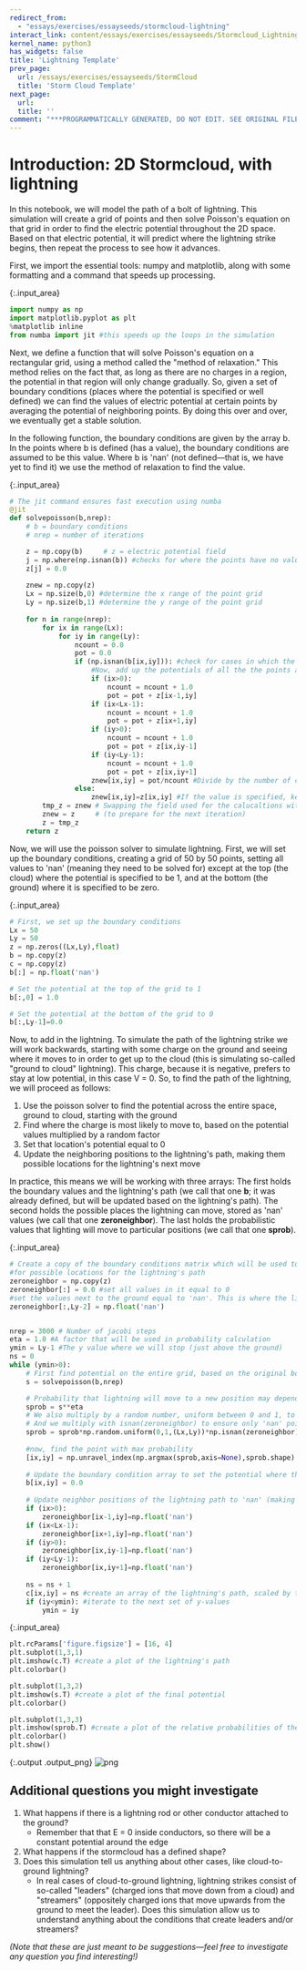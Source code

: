 ```yaml
---
redirect_from:
  - "essays/exercises/essayseeds/stormcloud-lightning"
interact_link: content/essays/exercises/essayseeds/Stormcloud_Lightning.ipynb
kernel_name: python3
has_widgets: false
title: 'Lightning Template'
prev_page:
  url: /essays/exercises/essayseeds/StormCloud
  title: 'Storm Cloud Template'
next_page:
  url: 
  title: ''
comment: "***PROGRAMMATICALLY GENERATED, DO NOT EDIT. SEE ORIGINAL FILES IN /content***"
---
```


# Introduction: 2D Stormcloud, with lightning

In this notebook, we will model the path of a bolt of lightning. This simulation will create a grid of points and then solve Poisson's equation on that grid in order to find the electric potential throughout the 2D space. Based on that electric potential, it will predict where the lightning strike begins, then repeat the process to see how it advances.

First, we import the essential tools: numpy and matplotlib, along with some formatting and a command that speeds up processing.



{:.input_area}
```python
import numpy as np
import matplotlib.pyplot as plt
%matplotlib inline
from numba import jit #this speeds up the loops in the simulation
```


Next, we define a function that will solve Poisson's equation on a rectangular grid, using a method called the "method of relaxation." This method relies on the fact that, as long as there are no charges in a region, the potential in that region will only change gradually. So, given a set of boundary conditions (places where the potential is specified or well defined) we can find the values of electric potential at certain points by averaging the potential of neighboring points. By doing this over and over, we eventually get a stable solution.

In the following function, the boundary conditions are given by the array b. In the points where b is defined (has a value), the boundary conditions are assumed to be this value. Where b is 'nan' (not defined—that is, we have yet to find it) we use the method of relaxation to find the value.



{:.input_area}
```python
# The jit command ensures fast execution using numba
@jit
def solvepoisson(b,nrep):
    # b = boundary conditions
    # nrep = number of iterations

    z = np.copy(b)     # z = electric potential field
    j = np.where(np.isnan(b)) #checks for where the points have no value, assigns them the value 0
    z[j] = 0.0
    
    znew = np.copy(z)
    Lx = np.size(b,0) #determine the x range of the point grid
    Ly = np.size(b,1) #determine the y range of the point grid
    
    for n in range(nrep): 
        for ix in range(Lx):
            for iy in range(Ly):
                ncount = 0.0 
                pot = 0.0
                if (np.isnan(b[ix,iy])): #check for cases in which the value is unspecified in the original grid
                    #Now, add up the potentials of all the the points around it
                    if (ix>0): 
                        ncount = ncount + 1.0
                        pot = pot + z[ix-1,iy]
                    if (ix<Lx-1):
                        ncount = ncount + 1.0
                        pot = pot + z[ix+1,iy]
                    if (iy>0):
                        ncount = ncount + 1.0
                        pot = pot + z[ix,iy-1]
                    if (iy<Ly-1):
                        ncount = ncount + 1.0
                        pot = pot + z[ix,iy+1]
                    znew[ix,iy] = pot/ncount #Divide by the number of contributing surrounding points to find average potential
                else:
                    znew[ix,iy]=z[ix,iy] #If the value is specified, keep it
        tmp_z = znew # Swapping the field used for the calucaltions with the field from the previous iteration
        znew = z     # (to prepare for the next iteration)
        z = tmp_z     
    return z 
```


Now, we will use the poisson solver to simulate lightning. First, we will set up the boundary conditions, creating a grid of 50 by 50 points, setting all values to 'nan' (meaning they need to be solved for) except at the top (the cloud) where the potential is specified to be 1, and at the bottom (the ground) where it is specified to be zero.



{:.input_area}
```python
# First, we set up the boundary conditions
Lx = 50
Ly = 50
z = np.zeros((Lx,Ly),float)
b = np.copy(z)
c = np.copy(z)
b[:] = np.float('nan')

# Set the potential at the top of the grid to 1
b[:,0] = 1.0

# Set the potential at the bottom of the grid to 0
b[:,Ly-1]=0.0
```


Now, to add in the lightning. To simulate the path of the lightning strike we will work backwards, starting with some charge on the ground and seeing where it moves to in order to get up to the cloud (this is simulating so-called "ground to cloud" lightning). This charge, because it is negative, prefers to stay at low potential, in this case V = 0. So, to find the path of the lightning, we will proceed as follows:

1. Use the poisson solver to find the potential across the entire space, ground to cloud, starting with the ground
2. Find where the charge is most likely to move to, based on the potential values multiplied by a random factor
3. Set that location's potential equal to 0
4. Update the neighboring positions to the lightning's path, making them possible locations for the lightning's next move

In practice, this means we will be working with three arrays: The first holds the boundary values and the lightning's path (we call that one **b**; it was already defined, but will be updated based on the lightning's path). The second holds the possible places the lightning can move, stored as 'nan' values (we call that one **zeroneighbor**). The last holds the probabilistic values that lighting will move to particular positions (we call that one **sprob**).



{:.input_area}
```python
# Create a copy of the boundary conditions matrix which will be used to check 
#for possible locations for the lightning's path
zeroneighbor = np.copy(z) 
zeroneighbor[:] = 0.0 #set all values in it equal to 0
#set the values next to the ground equal to 'nan'. This is where the lightning can start
zeroneighbor[:,Ly-2] = np.float('nan') 


nrep = 3000 # Number of jacobi steps
eta = 1.0 #A factor that will be used in probability calculation
ymin = Ly-1 #The y value where we will stop (just above the ground)
ns = 0
while (ymin>0): 
    # First find potential on the entire grid, based on the original boundary conditions
    s = solvepoisson(b,nrep)

    # Probability that lightning will move to a new position may depend on potential to power eta
    sprob = s**eta
    # We also multiply by a random number, uniform between 0 and 1, to introduce some randomness
    # And we multiply with isnan(zeroneighbor) to ensure only 'nan' points can be chosen
    sprob = sprob*np.random.uniform(0,1,(Lx,Ly))*np.isnan(zeroneighbor) 
    
    #now, find the point with max probability 
    [ix,iy] = np.unravel_index(np.argmax(sprob,axis=None),sprob.shape)
    
    # Update the boundary condition array to set the potential where the lightning is to 0
    b[ix,iy] = 0.0
    
    # Update neighbor positions of the lightning path to 'nan' (making them possible choices for the next iteration) 
    if (ix>0):
        zeroneighbor[ix-1,iy]=np.float('nan')
    if (ix<Lx-1):
        zeroneighbor[ix+1,iy]=np.float('nan')
    if (iy>0):
        zeroneighbor[ix,iy-1]=np.float('nan')
    if (iy<Ly-1):
        zeroneighbor[ix,iy+1]=np.float('nan')
        
    ns = ns + 1
    c[ix,iy] = ns #create an array of the lightning's path, scaled by the number of loops
    if (iy<ymin): #iterate to the next set of y-values
        ymin = iy

```




{:.input_area}
```python
plt.rcParams['figure.figsize'] = [16, 4]
plt.subplot(1,3,1)
plt.imshow(c.T) #create a plot of the lightning's path
plt.colorbar()

plt.subplot(1,3,2)
plt.imshow(s.T) #create a plot of the final potential
plt.colorbar()

plt.subplot(1,3,3)
plt.imshow(sprob.T) #create a plot of the relative probabilities of the next step
plt.colorbar()
plt.show()
```



{:.output .output_png}
![png](../../images/essays/exercises/essayseeds/Stormcloud_Lightning_9_0.png)



## Additional questions you might investigate

1. What happens if there is a lightning rod or other conductor attached to the ground?
    * Remember that that E = 0 inside conductors, so there will be a constant potential around the edge
2. What happens if the stormcloud has a defined shape?
3. Does this simulation tell us anything about other cases, like cloud-to-ground lightning?
    * In real cases of cloud-to-ground lightning, lightning strikes consist of so-called "leaders" (charged ions that move down from a cloud) and "streamers" (oppositely charged ions that move upwards from the ground to meet the leader). Does this simulation allow us to understand anything about the conditions that create leaders and/or streamers?

*(Note that these are just meant to be suggestions—feel free to investigate any question you find interesting!)*
